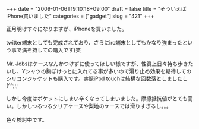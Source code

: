 +++
date = "2009-01-06T19:10:18+09:00"
draft = false
title = "そういえばiPhone買いました"
categories = ["gadget"]
slug = "421"
+++

<p>
正月明けすぐになりますが、iPhoneを買いました。<br />
<br />
twitter端末としても完成されており、さらにirc端末としてもかなり強まったという事で満を持しての購入です(笑<br />
<br />
Mr. Jobsはケースなんかつけずに使ってほしい様ですが、性質上日々持ち歩きたいし、Yシャツの胸ぽけっとに入れてる事が多いので滑り止め効果を期待してのシリコンジャケットも購入です。実際iPod touchは結構な回数落としましたし(^^;;;<br />
<br />
しかし今度はポケットにしまい辛くなってしまいました。摩擦抵抗値がとても高い。しかしつるつるクリアケースや梨地のケースでは滑りすぎるし。。。<br />
<br />
色々検討中です。
</p>
